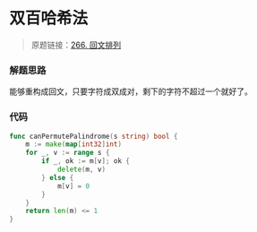 # 双百哈希法
> 原题链接：[266. 回文排列](https://leetcode-cn.com/problems/palindrome-permutation/)

### 解题思路
能够重构成回文，只要字符成双成对，剩下的字符不超过一个就好了。

### 代码

```go
func canPermutePalindrome(s string) bool {
	m := make(map[int32]int)
	for _, v := range s {
		if _, ok := m[v]; ok {
			delete(m, v)
		} else {
			m[v] = 0
		}
	}
	return len(m) <= 1
}
```
